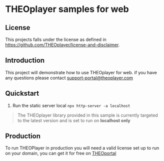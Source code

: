# THEOplayer samples for web

## License

This projects falls under the license as defined in https://github.com/THEOplayer/license-and-disclaimer.

## Introduction

This project will demonstrate how to use THEOplayer for web. if you have any questions please contact support-portal@theoplayer.com

## Quickstart

1. Run the static server local `npx http-server -a localhost`

> The THEOplayer library provided in this sample is currently targeted to the latest version and is set to run on **localhost only**

## Production

To run THEOPlayer in production you will need a valid license set up to run on your domain, you can get it for free on [THEOportal](http://portal.theoplayer.com)
